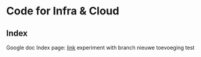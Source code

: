 # Code for Infra & Cloud

## Index
Google doc Index page: [link](https://docs.google.com/document/d/11eB_Nn6hbAIzmPZbQq3qikNAq9rTDw79tsIYE3mMJ3I/edit?usp=sharing)
experiment with branch
nieuwe toevoeging
test
